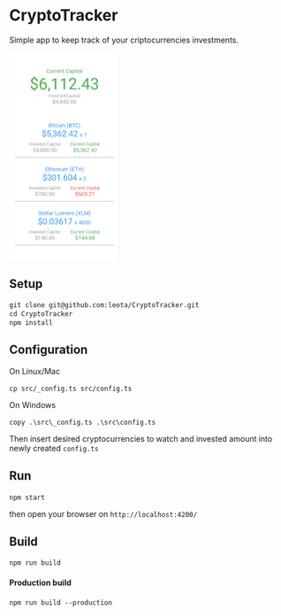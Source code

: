 # CryptoTracker
<div>
    <p>Simple app to keep track of your criptocurrencies investments.</p>
</div>
<div style="text-align: center;">
    <img src="/img/sample.png" style="display:block;max-width: 200px;"></img>
</div>

## Setup
```
git clone git@github.com:leota/CryptoTracker.git
cd CryptoTracker
npm install
```

## Configuration
On Linux/Mac
```
cp src/_config.ts src/config.ts
```
On Windows
```
copy .\src\_config.ts .\src\config.ts
```

Then insert desired cryptocurrencies to watch and invested amount into newly created `config.ts`


## Run
```
npm start
```
then open your browser on `http://localhost:4200/`

## Build
```
npm run build
```
#### Production build
```
npm run build --production
```